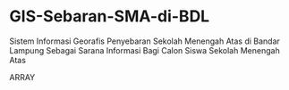 # GIS-Sebaran-SMA-di-BDL
Sistem Informasi Georafis  Penyebaran Sekolah Menengah Atas di Bandar Lampung Sebagai Sarana Informasi Bagi Calon Siswa Sekolah Menengah Atas

ARRAY 
